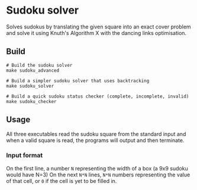 # Sudoku solver

Solves sudokus by translating the given square into an exact cover problem and solve it using Knuth's Algorithm X
with the dancing links optimisation.

## Build

    # Build the sudoku solver
    make sudoku_advanced

    # Build a simpler sudoku solver that uses backtracking
    make sudoku_solver

    # Build a quick sudoku status checker (complete, incomplete, invalid)    
    make sudoku_checker

## Usage

All three executables read the sudoku square from the standard input and when a valid square is read, the programs will output and then terminate.

### Input format

On the first line, a number ```N``` representing the width of a box (a 9x9 sudoku would have N=3)
On the next ```N*N``` lines, ```N*N``` numbers representing the value of that cell, or ```0``` if the cell is yet to be filled in.